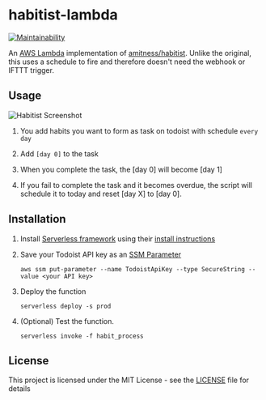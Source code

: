 # habitist-lambda

[![Maintainability](https://api.codeclimate.com/v1/badges/a98e3dca88b86d88fbcc/maintainability)](https://codeclimate.com/github/speshak/habitist-lambda/maintainability)

An [AWS Lambda](https://docs.aws.amazon.com/lambda/latest/dg/welcome.html) implementation of
[amitness/habitist](https://github.com/amitness/habitist).  Unlike the
original, this uses a schedule to fire and therefore doesn't need the webhook
or IFTTT trigger.


## Usage

![Habitist Screenshot](https://i.imgur.com/q4h2QGv.png)

1. You add habits you want to form as task on todoist with schedule `every day`

2. Add `[day 0]` to the task

3. When you complete the task, the [day 0] will become [day 1]

4. If you fail to complete the task and it becomes overdue, the script will schedule it to today and reset [day X] to [day 0].



## Installation

1. Install [Serverless framework](https://serverless.com/) using their [install instructions](https://serverless.com/learn/quick-start/#installing-serverless)

2. Save your Todoist API key as an [SSM Parameter](https://docs.aws.amazon.com/systems-manager/latest/userguide/systems-manager-paramstore.html)
    ```
    aws ssm put-parameter --name TodoistApiKey --type SecureString --value <your API key>
    ```

3. Deploy the function
    ```
    serverless deploy -s prod
    ```

4. (Optional) Test the function.
    ```
    serverless invoke -f habit_process
    ```


## License

This project is licensed under the MIT License - see the [LICENSE](LICENSE) file for details
